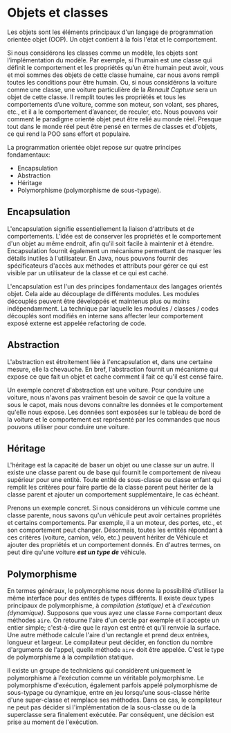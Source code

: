# Objets et classes
Les objets sont les éléments principaux d'un langage de programmation orientée objet (OOP). Un objet contient à la fois l'état et le comportement.

Si nous considérons les classes comme un modèle, les objets sont l’implémentation du modèle. Par exemple, si l’humain est une classe qui définit le comportement et les propriétés qu’un être humain peut avoir, vous et moi sommes des objets de cette classe humaine, car nous avons rempli toutes les conditions pour être humain. Ou, si nous considérons la voiture comme une classe, une voiture particulière de la _Renault Capture_ sera un objet de cette classe. Il remplit toutes les propriétés et tous les comportements d’une voiture, comme son moteur, son volant, ses phares, etc., et il a le comportement d’avancer, de reculer, etc. Nous pouvons voir comment le paradigme orienté objet peut être relié au monde réel. Presque tout dans le monde réel peut être pensé en termes de classes et d'objets, ce qui rend la POO sans effort et populaire.

La programmation orientée objet repose sur quatre principes fondamentaux:

* Encapsulation
* Abstraction
* Héritage
* Polymorphisme (polymorphisme de sous-typage).

## Encapsulation
L'encapsulation signifie essentiellement la liaison d'attributs et de comportements. L'idée est de conserver les propriétés et le comportement d'un objet au même endroit, afin qu'il soit facile à maintenir et à étendre. Encapsulation fournit également un mécanisme permettant de masquer les détails inutiles à l'utilisateur. En Java, nous pouvons fournir des spécificateurs d'accès aux méthodes et attributs pour gérer ce qui est visible par un utilisateur de la classe et ce qui est caché.

L'encapsulation est l'un des principes fondamentaux des langages orientés objet. Cela aide au découplage de différents modules. Les modules découplés peuvent être développés et maintenus plus ou moins indépendamment. La technique par laquelle les modules / classes / codes découplés sont modifiés en interne sans affecter leur comportement exposé externe est appelée refactoring de code.

## Abstraction
L'abstraction est étroitement liée à l'encapsulation et, dans une certaine mesure, elle la chevauche. En bref, l'abstraction fournit un mécanisme qui expose ce que fait un objet et cache comment il fait ce qu'il est censé faire.

Un exemple concret d'abstraction est une voiture. Pour conduire une voiture, nous n'avons pas vraiment besoin de savoir ce que la voiture a sous le capot, mais nous devons connaître les données et le comportement qu'elle nous expose. Les données sont exposées sur le tableau de bord de la voiture et le comportement est représenté par les commandes que nous pouvons utiliser pour conduire une voiture.

## Héritage
L'héritage est la capacité de baser un objet ou une classe sur un autre. Il existe une classe parent ou de base qui fournit le comportement de niveau supérieur pour une entité. Toute entité de sous-classe ou classe enfant qui remplit les critères pour faire partie de la classe parent peut hériter de la classe parent et ajouter un comportement supplémentaire, le cas échéant.

Prenons un exemple concret. Si nous considérons un véhicule comme une classe parente, nous savons qu'un véhicule peut avoir certaines propriétés et certains comportements. Par exemple, il a un moteur, des portes, etc., et son comportement peut changer. Désormais, toutes les entités répondant à ces critères (voiture, camion, vélo, etc.) peuvent hériter de Véhicule et ajouter des propriétés et un comportement donnés. En d'autres termes, on peut dire qu'une voiture _**est un type de**_ véhicule.

## Polymorphisme
En termes généraux, le polymorphisme nous donne la possibilité d’utiliser la même interface pour des entités de types différents. Il existe deux types principaux de polymorphisme, à _compilation (statique)_ et à d'_exécution (dynamique)_. Supposons que vous ayez une classe `Forme` comportant deux méthodes `aire`. On retourne l'aire d'un cercle par exemple et il accepte un entier simple; c'est-à-dire que le rayon est entré et qu'il renvoie la surface. Une autre méthode calcule l'aire d'un rectangle et prend deux entrées, longueur et largeur. Le compilateur peut décider, en fonction du nombre d'arguments de l'appel, quelle méthode `aire` doit être appelée. C'est le type de polymorphisme à la compilation statique.

Il existe un groupe de techniciens qui considèrent uniquement le polymorphisme à l'exécution comme un véritable polymorphisme. Le polymorphisme d'exécution, également parfois appelé polymorphisme de sous-typage ou dynamique, entre en jeu lorsqu'une sous-classe hérite d'une super-classe et remplace ses méthodes. Dans ce cas, le compilateur ne peut pas décider si l'implémentation de la sous-classe ou de la superclasse sera finalement exécutée. Par conséquent, une décision est prise au moment de l'exécution.